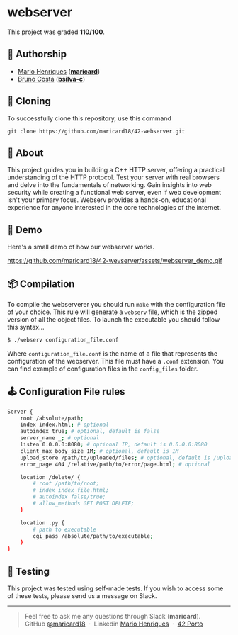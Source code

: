 # **webserver**
This project was graded <strong>110/100</strong>.

## 📝 **Authorship**

- [Mario Henriques](https://github.com/maricard18) ([**maricard**](https://profile.intra.42.fr/users/maricard))
- [Bruno Costa](https://github.com/BrunoCostaGH) ([**bsilva-c**](https://profile.intra.42.fr/users/bsilva-c))

## 🧬 **Cloning**

To successfully clone this repository, use this command

```shell
git clone https://github.com/maricard18/42-webserver.git 
```

## 📒 **About**
This project guides you in building a C++ HTTP server, offering a practical understanding of the HTTP protocol. Test your server with real browsers and delve into the fundamentals of networking. Gain insights into web security while creating a functional web server, even if web development isn't your primary focus. Webserv provides a hands-on, educational experience for anyone interested in the core technologies of the internet.


## 🎥 **Demo**

Here's a small demo of how our webserver works.

https://github.com/maricard18/42-wevserver/assets/webserver_demo.gif

## 📦 **Compilation**
To compile the webserverer you should run `make` with the configuration file of your choice.
This rule will generate a `webserv` file, which is the zipped version of all the object files.
To launch the executable you should follow this syntax...

```sh
$ ./webserv configuration_file.conf
```

Where `configuration_file.conf` is the name of a file that represents the configuration of the webserver. This file must have a `.conf` extension. You can find example of configuration files in the `config_files` folder.


## 🕹️ **Configuration File rules**

```bash
Server {
    root /absolute/path;
    index index.html; # optional
    autoindex true; # optional, default is false
    server_name _; # optional
    listen 0.0.0.0:8080; # optional IP, default is 0.0.0.0:8080
    client_max_body_size 1M; # optional, default is 1M
    upload_store /path/to/uploaded/files; # optional, default is /uploads
    error_page 404 /relative/path/to/error/page.html; # optional

    location /delete/ {
        # root /path/to/root;
        # index index_file.html;
        # autoindex false/true;
        # allow_methods GET POST DELETE;
    }

    location .py {
        # path to executable
        cgi_pass /absolute/path/to/executable;
    }
}
```

## 💫 **Testing**

This project was tested using self-made tests.
If you wish to access some of these tests, please send us a message on Slack.

---
> Feel free to ask me any questions through Slack (**maricard**). <br>
> GitHub [@maricard18](https://github.com/maricard18) &nbsp;&middot;&nbsp;
> Linkedin [Mario Henriques](https://www.linkedin.com/in/mario18) &nbsp;&middot;&nbsp;
> [42 Porto](https://www.42porto.com/en)